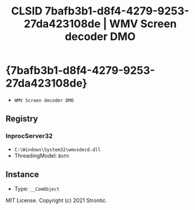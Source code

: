 ﻿---
title: "CLSID 7bafb3b1-d8f4-4279-9253-27da423108de | WMV Screen decoder DMO"
excerpt: What is COM-Object CLSID 7bafb3b1-d8f4-4279-9253-27da423108de?
---

# {7bafb3b1-d8f4-4279-9253-27da423108de}

* `WMV Screen decoder DMO`

## Registry


### InprocServer32

* `C:\Windows\System32\wmvsdecd.dll`
* ThreadingModel: `Both`

## Instance

* Type: `__ComObject`

MIT License. Copyright (c) 2021 Strontic.


